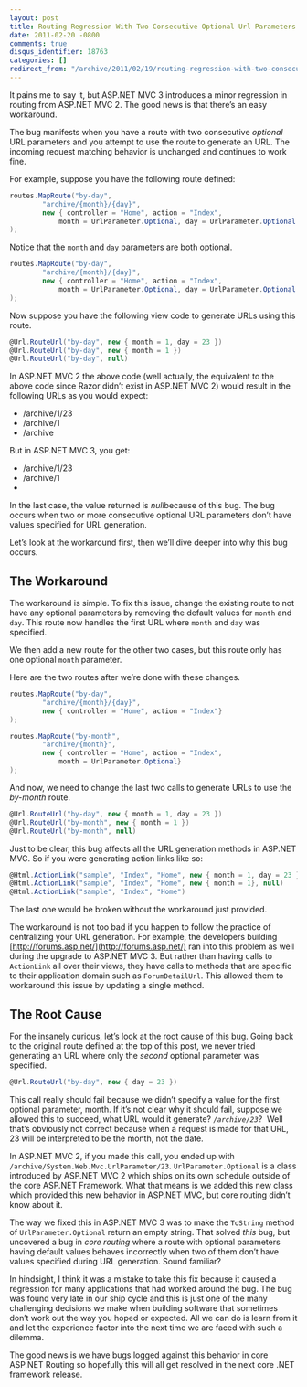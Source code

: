 ```yaml
---
layout: post
title: Routing Regression With Two Consecutive Optional Url Parameters
date: 2011-02-20 -0800
comments: true
disqus_identifier: 18763
categories: []
redirect_from: "/archive/2011/02/19/routing-regression-with-two-consecutive-optional-url-parameters.aspx/"
---
```


It pains me to say it, but ASP.NET MVC 3 introduces a minor regression
in routing from ASP.NET MVC 2. The good news is that there’s an easy
workaround.

The bug manifests when you have a route with two consecutive *optional*
URL parameters and you attempt to use the route to generate an URL. The
incoming request matching behavior is unchanged and continues to work
fine.

For example, suppose you have the following route defined:

```csharp
routes.MapRoute("by-day", 
        "archive/{month}/{day}",
        new { controller = "Home", action = "Index", 
            month = UrlParameter.Optional, day = UrlParameter.Optional }
);
```

Notice that the `month` and `day` parameters are both optional.

```csharp
routes.MapRoute("by-day", 
        "archive/{month}/{day}",
        new { controller = "Home", action = "Index", 
            month = UrlParameter.Optional, day = UrlParameter.Optional }
);
```

Now suppose you have the following view code to generate URLs using this
route.

```csharp
@Url.RouteUrl("by-day", new { month = 1, day = 23 })
@Url.RouteUrl("by-day", new { month = 1 })
@Url.RouteUrl("by-day", null)
```

In ASP.NET MVC 2 the above code (well actually, the equivalent to the
above code since Razor didn’t exist in ASP.NET MVC 2) would result in
the following URLs as you would expect:

-   /archive/1/23
-   /archive/1
-   /archive

But in ASP.NET MVC 3, you get:

-   /archive/1/23
-   /archive/1
-   

In the last case, the value returned is *null*because of this bug. The
bug occurs when two or more consecutive optional URL parameters don’t
have values specified for URL generation.

Let’s look at the workaround first, then we’ll dive deeper into why this
bug occurs.

The Workaround
--------------

The workaround is simple. To fix this issue, change the existing route
to not have any optional parameters by removing the default values for
`month` and `day`. This route now handles the first URL where `month`
and `day` was specified.

We then add a new route for the other two cases, but this route only has
one optional `month` parameter.

Here are the two routes after we’re done with these changes.

```csharp
routes.MapRoute("by-day", 
        "archive/{month}/{day}",
        new { controller = "Home", action = "Index"}
);

routes.MapRoute("by-month", 
        "archive/{month}",
        new { controller = "Home", action = "Index", 
            month = UrlParameter.Optional}
);
```

And now, we need to change the last two calls to generate URLs to use
the *by-month* route.

```csharp
@Url.RouteUrl("by-day", new { month = 1, day = 23 })
@Url.RouteUrl("by-month", new { month = 1 })
@Url.RouteUrl("by-month", null)
```

Just to be clear, this bug affects all the URL generation methods in
ASP.NET MVC. So if you were generating action links like so:

```csharp
@Html.ActionLink("sample", "Index", "Home", new { month = 1, day = 23 }, null)
@Html.ActionLink("sample", "Index", "Home", new { month = 1}, null)
@Html.ActionLink("sample", "Index", "Home")
```

The last one would be broken without the workaround just provided.

The workaround is not too bad if you happen to follow the practice of
centralizing your URL generation. For example, the developers building
[http://forums.asp.net/](http://forums.asp.net/) ran into this problem
as well during the upgrade to ASP.NET MVC 3. But rather than having
calls to `ActionLink` all over their views, they have calls to methods
that are specific to their application domain such as `ForumDetailUrl`.
This allowed them to workaround this issue by updating a single method.

The Root Cause
--------------

For the insanely curious, let’s look at the root cause of this bug.
Going back to the original route defined at the top of this post, we
never tried generating an URL where only the *second* optional parameter
was specified.

```csharp
@Url.RouteUrl("by-day", new { day = 23 })
```

This call really should fail because we didn’t specify a value for the
first optional parameter, month. If it’s not clear why it should fail,
suppose we allowed this to succeed, what URL would it generate?
*`/archive/23`*?  Well that’s obviously not correct because when a
request is made for that URL, 23 will be interpreted to be the month,
not the date.

In ASP.NET MVC 2, if you made this call, you ended up with
`/archive/System.Web.Mvc.UrlParameter/23`. `UrlParameter.Optional` is a
class introduced by ASP.NET MVC 2 which ships on its own schedule
outside of the core ASP.NET Framework. What that means is we added this
new class which provided this new behavior in ASP.NET MVC, but core
routing didn’t know about it.

The way we fixed this in ASP.NET MVC 3 was to make the `ToString` method
of `UrlParameter.Optional` return an empty string. That solved *this*
bug, but uncovered a bug in *core routing* where a route with optional
parameters having default values behaves incorrectly when two of them
don’t have values specified during URL generation. Sound familiar?

In hindsight, I think it was a mistake to take this fix because it
caused a regression for many applications that had worked around the
bug. The bug was found very late in our ship cycle and this is just one
of the many challenging decisions we make when building software that
sometimes don’t work out the way you hoped or expected. All we can do is
learn from it and let the experience factor into the next time we are
faced with such a dilemma.

The good news is we have bugs logged against this behavior in core
ASP.NET Routing so hopefully this will all get resolved in the next core
.NET framework release.

